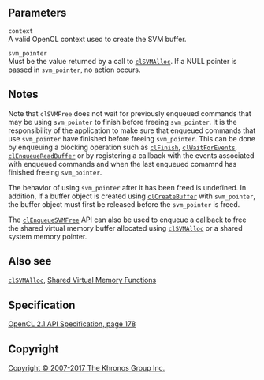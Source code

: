
## Parameters

`context`  
A valid OpenCL context used to create the SVM buffer.

`svm_pointer`  
Must be the value returned by a call to [`clSVMAlloc`](clSVMAlloc.html).
If a NULL pointer is passed in `svm_pointer`, no action occurs.

## Notes

Note that `clSVMFree` does not wait for previously enqueued commands
that may be using `svm_pointer` to finish before freeing `svm_pointer`.
It is the responsibility of the application to make sure that enqueued
commands that use `svm_pointer` have finished before freeing
`svm_pointer`. This can be done by enqueuing a blocking operation such
as [`clFinish`](clFinish.html),
[`clWaitForEvents`](clWaitForEvents.html),
[`clEnqueueReadBuffer`](clEnqueueReadBuffer.html) or by registering a
callback with the events associated with enqueued commands and when the
last enqueued comamnd has finished freeing `svm_pointer`.

The behavior of using `svm_pointer` after it has been freed is
undefined. In addition, if a buffer object is created using
[`clCreateBuffer`](clCreateBuffer.html) with `svm_pointer`, the buffer
object must first be released before the `svm_pointer` is freed.

The [`clEnqueueSVMFree`](clEnqueueSVMFree.html) API can also be used to
enqueue a callback to free the shared virtual memory buffer allocated
using [`clSVMAlloc`](clSVMAlloc.html) or a shared system memory pointer.

## Also see

[`clSVMAlloc`](clSVMAlloc.html), [Shared Virtual Memory
Functions](sharedVirtualMemory.html)

## Specification

[OpenCL 2.1 API Specification, page
178](https://www.khronos.org/registry/cl/specs/opencl-2.1.pdf#page=178)

## Copyright

[Copyright © 2007-2017 The Khronos Group Inc.](copyright.html)
